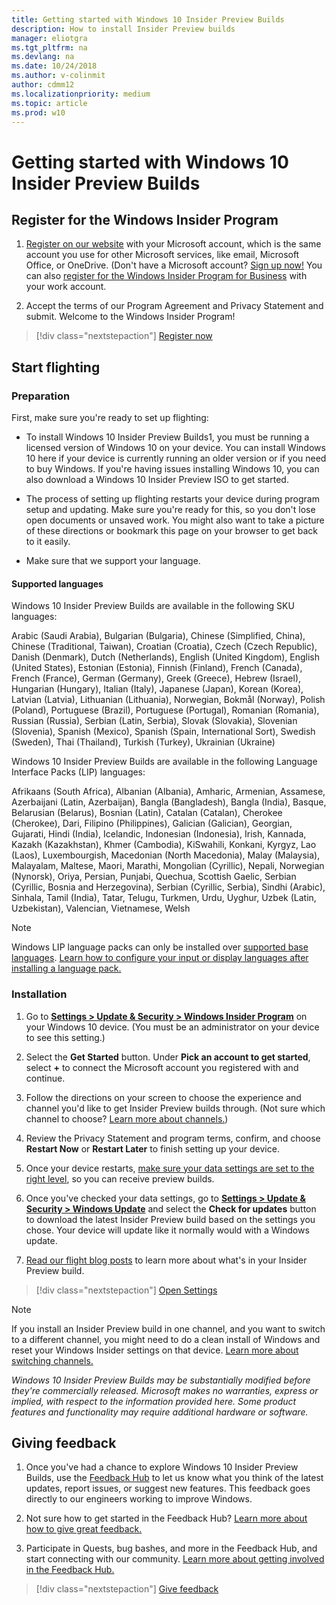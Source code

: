 ```yaml
---
title: Getting started with Windows 10 Insider Preview Builds
description: How to install Insider Preview builds 
manager: eliotgra
ms.tgt_pltfrm: na
ms.devlang: na
ms.date: 10/24/2018
ms.author: v-colinmit
author: cdmm12
ms.localizationpriority: medium
ms.topic: article
ms.prod: w10
---
```


# Getting started with Windows 10 Insider Preview Builds 

## Register for the Windows Insider Program
1. [Register on our website](https://insider.windows.com/register) with your Microsoft account, which is the same account you use for other Microsoft services, like email, Microsoft Office, or OneDrive. (Don't have a Microsoft account? [Sign up now!](https://account.microsoft.com/account) You can also [register for the Windows Insider Program for Business](https://docs.microsoft.com/windows-insider/at-work-pro/wip-4-biz-register) with your work account.

2. Accept the terms of our Program Agreement and Privacy Statement and submit. Welcome to the Windows Insider Program!

> [!div class="nextstepaction"]
> [Register now](https://insider.windows.com/register)

## Start flighting

### Preparation

First, make sure you're ready to set up flighting:

- To install Windows 10 Insider Preview Builds1, you must be running a licensed version of Windows 10 on your device. You can install Windows 10 here if your device is currently running an older version or if you need to buy Windows. If you're having issues installing Windows 10, you can also download a Windows 10 Insider Preview ISO to get started.

- The process of setting up flighting restarts your device during program setup and updating. Make sure you're ready for this, so you don't lose open documents or unsaved work. You might also want to take a picture of these directions or bookmark this page on your browser to get back to it easily.

- Make sure that we support your language.

#### Supported languages

Windows 10 Insider Preview Builds are available in the following SKU languages:

Arabic (Saudi Arabia), Bulgarian (Bulgaria), Chinese (Simplified, China), Chinese (Traditional, Taiwan), Croatian (Croatia), Czech (Czech Republic), Danish (Denmark), Dutch (Netherlands), English (United Kingdom), English (United States), Estonian (Estonia), Finnish (Finland), French (Canada), French (France), German (Germany), Greek (Greece), Hebrew (Israel), Hungarian (Hungary), Italian (Italy), Japanese (Japan), Korean (Korea), Latvian (Latvia), Lithuanian (Lithuania), Norwegian, Bokmål (Norway), Polish (Poland), Portuguese (Brazil), Portuguese (Portugal), Romanian (Romania), Russian (Russia), Serbian (Latin, Serbia), Slovak (Slovakia), Slovenian (Slovenia), Spanish (Mexico), Spanish (Spain, International Sort), Swedish (Sweden), Thai (Thailand), Turkish (Turkey), Ukrainian (Ukraine)

Windows 10 Insider Preview Builds are available in the following Language Interface Packs (LIP) languages:

Afrikaans (South Africa), Albanian (Albania), Amharic, Armenian, Assamese, Azerbaijani (Latin, Azerbaijan), Bangla (Bangladesh), Bangla (India), Basque, Belarusian (Belarus), Bosnian (Latin), Catalan (Catalan), Cherokee (Cherokee), Dari, Filipino (Philippines), Galician (Galician), Georgian, Gujarati, Hindi (India), Icelandic, Indonesian (Indonesia), Irish, Kannada, Kazakh (Kazakhstan), Khmer (Cambodia), KiSwahili, Konkani, Kyrgyz, Lao (Laos), Luxembourgish, Macedonian (North Macedonia), Malay (Malaysia), Malayalam, Maltese, Maori, Marathi, Mongolian (Cyrillic), Nepali, Norwegian (Nynorsk), Oriya, Persian, Punjabi, Quechua, Scottish Gaelic, Serbian (Cyrillic, Bosnia and Herzegovina), Serbian (Cyrillic, Serbia), Sindhi (Arabic), Sinhala, Tamil (India), Tatar, Telugu, Turkmen, Urdu, Uyghur, Uzbek (Latin, Uzbekistan), Valencian, Vietnamese, Welsh

> [!NOTE] 
> Windows LIP language packs can only be installed over [supported base languages](https://support.microsoft.com/help/14236). [Learn how to configure your input or display languages after installing a language pack.](https://support.microsoft.com/help/4027670/windows-10-add-and-switch-input-and-display-language-preferences)

### Installation

1. Go to **[Settings > Update & Security > Windows Insider Program](https://aka.ms/WIPSettings)** on your Windows 10 device. (You must be an administrator on your device to see this setting.)

2. Select the **Get Started** button. Under **Pick an account to get started**, select **+** to connect the Microsoft account you registered with and continue.

3. Follow the directions on your screen to choose the experience and channel you'd like to get Insider Preview builds through. (Not sure which channel to choose? [Learn more about channels.](https://docs.microsoft.com/windows-insider/at-home/flighting))

4. Review the Privacy Statement and program terms, confirm, and choose **Restart Now** or **Restart Later** to finish setting up your device.

5. Once your device restarts, [make sure your data settings are set to the right level](https://docs.microsoft.com/windows-insider/at-home/data-settings), so you can receive preview builds.

6. Once you've checked your data settings, go to **[Settings > Update & Security > Windows Update](https://aka.ms/WIPWindowsUpdate)** and select the **Check for updates** button to download the latest Insider Preview build based on the settings you chose. Your device will update like it normally would with a Windows update.

7. [Read our flight blog posts](https://blogs.windows.com/windowsexperience/tag/windows-insider-program/) to learn more about what's in your Insider Preview build.

> [!div class="nextstepaction"]
> [Open Settings](https://aka.ms/WIPSettings)

> [!NOTE] 
> If you install an Insider Preview build in one channel, and you want to switch to a different channel, you might need to do a clean install of Windows and reset your Windows Insider settings on that device. [Learn more about switching channels.](https://docs.microsoft.com/windows-insider/at-home/flighting#switching-between-channels)

*Windows 10 Insider Preview Builds may be substantially modified before they're commercially released. Microsoft makes no warranties, express or implied, with respect to the information provided here. Some product features and functionality may require additional hardware or software.*

## Giving feedback

1. Once you've had a chance to explore Windows 10 Insider Preview Builds, use the [Feedback Hub](http://aka.ms/FeedbackHub) to let us know what you think of the latest updates, report issues, or suggest new features. This feedback goes directly to our engineers working to improve Windows.

2. Not sure how to get started in the Feedback Hub? [Learn more about how to give great feedback.](https://docs.microsoft.com/windows-insider/at-home/feedback)

3. Participate in Quests, bug bashes, and more in the Feedback Hub, and start connecting with our community. [Learn more about getting involved in the Feedback Hub.]((https://docs.microsoft.com/windows-insider/at-home/feedback))

> [!div class="nextstepaction"]
> [Give feedback](http://aka.ms/FeedbackHub)
